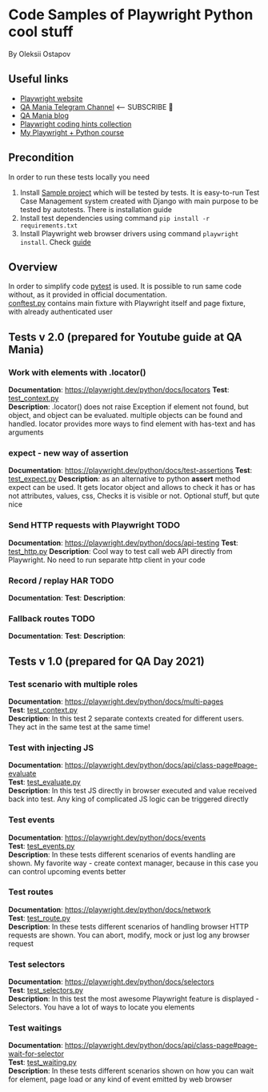 # Code Samples of Playwright Python cool stuff

By Oleksii Ostapov

## Useful links

- [Playwright website](https://playwright.dev/python/)
- [QA Mania Telegram Channel](https://t.me/qamania) <-- SUBSCRIBE 🥳
- [QA Mania blog](https://qamania.org/)
- [Playwright coding hints collection](https://qamania.org/hint/playwright/)
- [My Playwright + Python course](https://www.udemy.com/course/test-automation-with-playwright-and-python/?referralCode=0C1DD39F2C8A28802F95)

## Precondition

In order to run these tests locally you need

1. Install [Sample project](https://github.com/Ypurek/TestMe-TCM) which will be tested by tests. It is easy-to-run Test
   Case Management system created with Django with main purpose to be tested by autotests. There is installation guide
2. Install test dependencies using command `pip install -r requirements.txt`
3. Install Playwright web browser drivers using command `playwright install`. Check [guide](https://playwright.dev/python/docs/intro#installation)

## Overview
In order to simplify code [pytest](https://pytest.org/) is used. It is possible to run same code without, as it provided in official documentation.  
[conftest.py](conftest.py) contains main fixture with Playwright itself and page fixture, with already authenticated user  

## Tests v 2.0 (prepared for Youtube guide at QA Mania)
### Work with elements with .locator()
**Documentation**: https://playwright.dev/python/docs/locators
**Test**: [test_context.py](test_2022/test_locator.py)  
**Description**: .locator() does not raise Exception if element not found, but object, and object can be evaluated.
multiple objects can be found and handled.
locator provides more ways to find element with has-text and has arguments

### expect - new way of assertion
**Documentation**: https://playwright.dev/python/docs/test-assertions
**Test**: [test_expect.py](test_2022/test_expect.py)
**Description**: as an alternative to python **assert** method expect can be used. It gets locator object and allows
to check it has or has not attributes, values, css, Checks it is visible or not. Optional stuff, but qute nice

### Send HTTP requests with Playwright TODO
**Documentation**: https://playwright.dev/python/docs/api-testing
**Test**: [test_http.py](test_2022/test_http.py)
**Description**: Cool way to test call web API directly from Playwright. No need to run separate http client in your code

### Record / replay HAR TODO
**Documentation**:
**Test**: 
**Description**: 

### Fallback routes TODO
**Documentation**:
**Test**: 
**Description**: 

## Tests v 1.0 (prepared for QA Day 2021)
### Test scenario with multiple roles
**Documentation**: https://playwright.dev/python/docs/multi-pages  
**Test**: [test_context.py](test_2021/test_context.py)  
**Description**: In this test 2 separate contexts created for different users. They act in the same test at the same time!

### Test with injecting JS
**Documentation**: https://playwright.dev/python/docs/api/class-page#page-evaluate   
**Test**: [test_evaluate.py](test_2021/test_evaluate.py)  
**Description**: In this test JS directly in browser executed and value received back into test. Any king of complicated JS logic can be triggered directly  

### Test events
**Documentation**: https://playwright.dev/python/docs/events    
**Test**: [test_events.py](test_2021/test_events.py)   
**Description**: In these tests different scenarios of events handling are shown. My favorite way - create context manager, because in this case you can control upcoming events better  

### Test routes
**Documentation**: https://playwright.dev/python/docs/network  
**Test**: [test_route.py](test_2021/test_route.py)   
**Description**: In these tests different scenarios of handling browser HTTP requests are shown. You can abort, modify, mock or just log any browser request  

### Test selectors
**Documentation**: https://playwright.dev/python/docs/selectors  
**Test**: [test_selectors.py](test_2021/test_selectors.py)   
**Description**: In this test the most awesome Playwright feature is displayed - Selectors. You have a lot of ways to locate you elements  

### Test waitings
**Documentation**: https://playwright.dev/python/docs/api/class-page#page-wait-for-selector  
**Test**: [test_waiting.py](test_2021/test_waiting.py)  
**Description**: In these tests different scenarios shown on how you can wait for element, page load or any kind of event emitted by web browser    